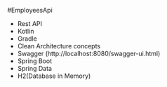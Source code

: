 #EmployeesApi

 - Rest API
 - Kotlin
 - Gradle
 - Clean Architecture concepts
 - Swagger (http://localhost:8080/swagger-ui.html)
 - Spring Boot
 - Spring Data
 - H2(Database in Memory)